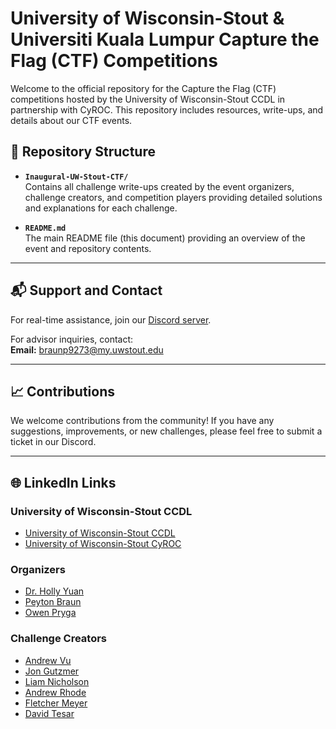 # University of Wisconsin-Stout & Universiti Kuala Lumpur Capture the Flag (CTF) Competitions

Welcome to the official repository for the Capture the Flag (CTF) competitions hosted by the University of Wisconsin-Stout CCDL in partnership with CyROC. This repository includes resources, write-ups, and details about our CTF events.

## 📂 Repository Structure

- **`Inaugural-UW-Stout-CTF/`**  
  Contains all challenge write-ups created by the event organizers, challenge creators, and competition players providing detailed solutions and explanations for each challenge.

<!-- - **`Future-CTF-Events/`**  
  Placeholder for future CTF events. This directory will include resources, write-ups, and details for upcoming competitions. -->

- **`README.md`**  
  The main README file (this document) providing an overview of the event and repository contents.

---

## 📬 Support and Contact

For real-time assistance, join our [Discord server](https://discord.gg/juQpquV2Ef).  

For advisor inquiries, contact:  
**Email:** braunp9273@my.uwstout.edu

---

<!-- ## 📜 License

This repository is licensed under the MIT License. See the [LICENSE](LICENSE) file for more information.

--- -->

## 📈 Contributions

We welcome contributions from the community! If you have any suggestions, improvements, or new challenges, please feel free to submit a ticket in our Discord.

---

## 🌐 LinkedIn Links

### University of Wisconsin-Stout CCDL
- [University of Wisconsin-Stout CCDL](https://www.linkedin.com/company/uw-stout-ccdl/posts/?feedView=all)
- [University of Wisconsin-Stout CyROC](https://www.uwstout.edu/academics/colleges-schools/college-science-technology-engineering-mathematics-management/cybersecurity-research-outreach-center-cyroc)

### Organizers
- [Dr. Holly Yuan](https://www.linkedin.com/in/hollyuan2021/)
- [Peyton Braun](https://www.linkedin.com/in/peyton-braun/)
- [Owen Pryga](https://www.linkedin.com/in/owen-pryga/)

### Challenge Creators
- [Andrew Vu](https://www.linkedin.com/in/thanh-an-vu-448114241/)
- [Jon Gutzmer](https://www.linkedin.com/in/jonathan-gutzmer/)
- [Liam Nicholson](https://www.linkedin.com/in/liam-n-1427a1246/)
- [Andrew Rhode](https://www.linkedin.com/in/andrew-rhode-3597a120a/)
- [Fletcher Meyer](https://www.linkedin.com/in/fletcher-meyer-b6a2552b6/)
- [David Tesar](https://www.linkedin.com/in/david2tesar/)
